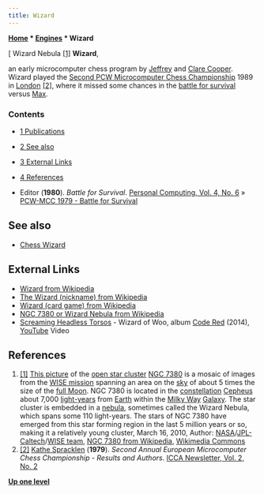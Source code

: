```yaml
---
title: Wizard
---
```

**[Home](Home "Home") \* [Engines](Engines "Engines") \* Wizard**



[ Wizard Nebula <a id="cite-note-1" href="#cite-ref-1">[1]</a>
**Wizard**,  

an early microcomputer chess program by [Jeffrey](index.php?title=Jeffrey_Cooper&action=edit&redlink=1 "Jeffrey Cooper (page does not exist)") and [Clare Cooper](index.php?title=Clare_Cooper&action=edit&redlink=1 "Clare Cooper (page does not exist)"). Wizard played the [Second PCW Microcomputer Chess Championship](PCW-MCC_1979 "PCW-MCC 1979") 1989 in [London](https://en.wikipedia.org/wiki/London) <a id="cite-note-2" href="#cite-ref-2">[2]</a>, where it missed some chances in the [battle for survival](PCW-MCC_1979#Battle "PCW-MCC 1979") versus [Max](Max "Max"). 



### Contents


* [1 Publications](#publications)
* [2 See also](#see-also)
* [3 External Links](#external-links)
* [4 References](#references)






* Editor (**1980**). *Battle for Survival*. [Personal Computing, Vol. 4, No. 6](Personal_Computing#4_6 "Personal Computing") » [PCW-MCC 1979 - Battle for Survival](PCW-MCC_1979#Battle "PCW-MCC 1979")


## See also


* [Chess Wizard](Chess_Wizard "Chess Wizard")


## External Links


* [Wizard from Wikipedia](https://en.wikipedia.org/wiki/Wizard)
* [The Wizard (nickname) from Wikipedia](https://en.wikipedia.org/wiki/The_Wizard_%28nickname%29)
* [Wizard (card game) from Wikipedia](https://en.wikipedia.org/wiki/Wizard_%28card_game%29)
* [NGC 7380 or Wizard Nebula from Wikipedia](https://en.wikipedia.org/wiki/NGC_7380)
* [Screaming Headless Torsos](Category:Screaming_Headless_Torsos "Category:Screaming Headless Torsos") - Wizard of Woo, album [Code Red](https://www.discogs.com/Screaming-Headless-Torsos-Code-Red/release/6778494) (2014), [YouTube](https://en.wikipedia.org/wiki/YouTube) Video


 
## References


1. <a id="cite-ref-1" href="#cite-note-1">[1]</a> [This picture](https://commons.wikimedia.org/wiki/File:The_Wizard_Nebula.jpg) of the [open star cluster](https://en.wikipedia.org/wiki/Open_cluster) [NGC 7380](https://en.wikipedia.org/wiki/NGC_7380) is a mosaic of images from the [WISE mission](https://en.wikipedia.org/wiki/Wide-field_Infrared_Survey_Explorer) spanning an area on the [sky](https://en.wikipedia.org/wiki/Sky) of about 5 times the size of the [full Moon](https://en.wikipedia.org/wiki/Full_moon). NGC 7380 is located in the [constellation](https://en.wikipedia.org/wiki/Constellation) [Cepheus](https://en.wikipedia.org/wiki/Cepheus_%28constellation%29) about 7,000 [light-years](https://en.wikipedia.org/wiki/Light-year) from [Earth](https://en.wikipedia.org/wiki/Earth) within the [Milky Way](https://en.wikipedia.org/wiki/Milky_Way) [Galaxy](https://en.wikipedia.org/wiki/Galaxy). The star cluster is embedded in a [nebula](https://en.wikipedia.org/wiki/Nebula), sometimes called the Wizard Nebula, which spans some 110 light-years. The stars of NGC 7380 have emerged from this star forming region in the last 5 million years or so, making it a relatively young cluster, March 16, 2010, Author: [NASA](https://en.wikipedia.org/wiki/NASA)/[JPL-Caltech](https://en.wikipedia.org/wiki/Jet_Propulsion_Laboratory)/[WISE team](https://en.wikipedia.org/wiki/Wide-field_Infrared_Survey_Explorer), [NGC 7380 from Wikipedia](https://en.wikipedia.org/wiki/NGC_7380), [Wikimedia Commons](https://en.wikipedia.org/wiki/Wikimedia_Commons)
2. <a id="cite-ref-2" href="#cite-note-2">[2]</a> [Kathe Spracklen](Kathe_Spracklen "Kathe Spracklen") (**1979**). *Second Annual European Microcomputer Chess Championship - Results and Authors*. [ICCA Newsletter, Vol. 2, No. 2](ICGA_Journal#2_2 "ICGA Journal")

**[Up one level](Engines "Engines")**







 
